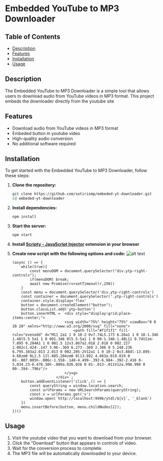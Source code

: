 # Embedded YouTube to MP3 Downloader

## Table of Contents
- [Description](#description)
- [Features](#features)
- [Installation](#installation)
- [Usage](#usage)

## Description
The Embedded YouTube to MP3 Downloader is a simple tool that allows users to download audio from YouTube videos in MP3 format. This project embeds the downloader directly from the youtube site

## Features
- Download audio from YouTube videos in MP3 format
- Embeded button in youtube video
- High-quality audio conversion
- No additional software required

## Installation
To get started with the Embedded YouTube to MP3 Downloader, follow these steps:

1. **Clone the repository:**
    ```bash
    git clone https://github.com/sotirismp/embeded-yt-downloader.git
    cd embeded-yt-downloader
    ```

2. **Install dependencies:**
    ```bash
    npm install
    ```

3. **Start the server:**
    ```bash
    npm start
    ```

4. **Install [Scripty - JavaScript Injector](https://chromewebstore.google.com/detail/scripty-javascript-inject/milkbiaeapddfnpenedfgbfdacpbcbam) extension in your browser**
5. **Create new script with the following options and code:**
![alt text](https://i.imgur.com/dv1uJV6.png)
    ```
    (async () => {
  	    while(true){
		    const menuDOM = document.querySelector("div.ytp-right-controls");
      	    if(menuDOM) break;
      	    await new Promise(r=>setTimeout(r,250))
        }
	    const menu = document.querySelector('div.ytp-right-controls')
	    const container = document.querySelector('.ytp-right-controls')
        container.style.display='flex'
	    button = document.createElement("button");
	    button.classList.add('ytp-button')
	    button.innerHTML = `<div style="display:grid;place-items:center;">
    						<svg width="75%" height="75%" viewBox="0 0 20 20" xmlns="http://www.w3.org/2000/svg" fill="none">
  								<path fill="#f1f1f1" fill-rule="evenodd" d="M11 2a1 1 0 10-2 0v7.74L5.173 6.26a1 1 0 10-1.346 1.48l5.5 5a1 1 0 001.346 0l5.5-5a1 1 0 00-1.346-1.48L11 9.74V2zm-7.895 9.204A1 1 0 001.5 12v3.867a2.018 2.018 0 002.227 2.002c1.424-.147 3.96-.369 6.273-.369 2.386 0 5.248.236 6.795.383a2.013 2.013 0 002.205-2V12a1 1 0 10-2 0v3.884l-13.895-4.68zm0 0L2.5 11l.605.204zm0 0l13.892 4.683a.019.019 0 01-.007.005h-.006c-1.558-.148-4.499-.392-6.984-.392-2.416 0-5.034.23-6.478.38h-.009a.026.026 0 01-.013-.011V12a.998.998 0 00-.394-.796z"/>
							</svg>
                        </div>`;
	    button.addEventListener('click',() => {
		    const queryString = window.location.search;
		    const urlParams = new URLSearchParams(queryString);
		    const v = urlParams.get('v')
		    window.open(`http://localhost:9996/ytdl/${v}`, '_blank')
	    })
	    menu.insertBefore(button, menu.childNodes[2]);
    })()
    ```

## Usage
1. Visit the youtube video that you want to download from your browser.
2. Click the "Download" button that appears in controls of video.
3. Wait for the conversion process to complete.
4. The MP3 file will be automatically downloaded to your device.
